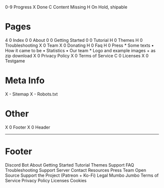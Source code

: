 0-9 Progress
  X Done
  C Content Missing
  H On Hold, shipable

# Pages
4 0 Index
0 0 About
0 0 Getting Started
0 0 Tutorial
H 0 Themes
H 0 Troubleshooting
X 0 Team
X 0 Donating
H 0 Faq
H 0 Press
      * Some texts
        • How it came to be
        • Statistics
        • Our team
      * Logo and example images + as zip download
X 0 Privacy Policy
X 0 Terms of Service
C 0 Licenses
X 0 Testgame

# Meta Info
X - Sitemap
X - Robots.txt

# Other
X 0 Footer
X 0 Header


---

# Footer
Discord Bot
  About
  Getting Started
  Tutorial
  Themes
Support
  FAQ
  Troubleshooting
  Support Server
  Contact
Resources
  Press
  Team
  Open Source
  Support the Project (Patreon + Ko-Fi)
Legal Mumbo Jumbo
  Terms of Service
  Privacy Policy
  Licenses
  Cookies